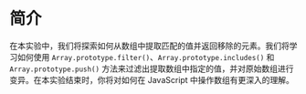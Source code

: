 # 简介

在本实验中，我们将探索如何从数组中提取匹配的值并返回移除的元素。我们将学习如何使用 `Array.prototype.filter()`、`Array.prototype.includes()` 和 `Array.prototype.push()` 方法来过滤出提取数组中指定的值，并对原始数组进行变异。在本实验结束时，你将对如何在 JavaScript 中操作数组有更深入的理解。
